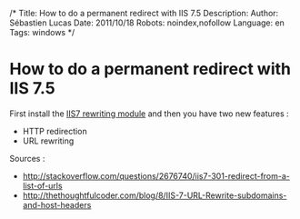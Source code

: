 /*
Title: How to do a permanent redirect with IIS 7.5
Description: 
Author: Sébastien Lucas
Date: 2011/10/18
Robots: noindex,nofollow
Language: en
Tags: windows
*/
# How to do a permanent redirect with IIS 7.5

First install the [IIS7 rewriting module](http://learn.iis.net/page.aspx/460/using-url-rewrite-module/) and then you have two new features :
*	HTTP redirection
*	URL rewriting

Sources : 
*	http://stackoverflow.com/questions/2676740/iis7-301-redirect-from-a-list-of-urls
*	http://thethoughtfulcoder.com/blog/8/IIS-7-URL-Rewrite-subdomains-and-host-headers


